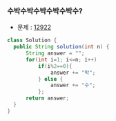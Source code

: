 ### 수박수박수박수박수박수?

- 문제 : [12922](https://programmers.co.kr/learn/courses/30/lessons/12922)

~~~java
class Solution {
  public String solution(int n) {
      String answer = "";
      for(int i=1; i<=n; i++)
          if(i%2==0){
              answer += "박";
          } else {
              answer += "수";
          };
      return answer;
  }
}
~~~

